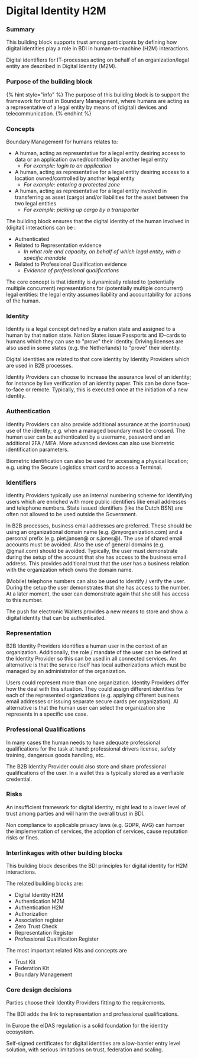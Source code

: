 # Digital Identity H2M

### Summary

This building block supports trust among participants by defining how digital identities play a role in BDI in human-to-machine (H2M) interactions.

Digital identifiers for IT-processes acting on behalf of an organization/legal entity are described in Digital Identity (M2M).

### Purpose of the building block

{% hint style="info" %}
The purpose of this building block is to support the framework for trust in Boundary Management, where humans are acting as a representative of a legal entity by means of  (digital) devices and telecommunication.
{% endhint %}

### Concepts

Boundary Management for humans relates to:

* A human, acting as representative for a legal entity desiring access to data or an application owned/controlled by another legal entity
  * _For example: login to an application_
* A human, acting as representative for a legal entity desiring access to a location owned/controlled by another legal entity
  * _For example: entering a protected zone_
* A human, acting as representative for a legal entity involved in transferring as asset (cargo) and/or liabilities for the asset between the two legal entities
  * _For example: picking up cargo by a transporter_

The building block ensures that the digital identity of the human involved in (digital) interactions can be :

* Authenticated
* Related to Representation evidence
  * _In what role and capacity, on behalf of which legal entity, with a specific mandate_
* Related to Professional Qualification evidence
  * _Evidence of professional qualifications_

The core concept is that identity is dynamically related to (potentially multiple concurrent) representations for (potentially multiple concurrent) legal entities: the legal entity assumes liability and accountability for actions of the human.

### Identity

Identity is a legal concept defined by a nation state and assigned to a human by that nation state. Nation States issue Passports and ID-cards to humans which they can use to "prove" their identity. Driving licenses are also used in some states (e.g. the Netherlands) to "prove" their identity.

Digital identities are related to that core identity by Identity Providers which are used in B2B processes.  &#x20;

Identity Providers can choose to increase the assurance level of an identity; for instance by live verification of an identity paper. This can be done face-to-face or remote. Typically, this is executed once at the initiation of a new identity.

### Authentication

Identity Providers can also provide additional assurance at the (continuous) use of the identity; e.g. when a managed boundary must be crossed. The human user can be authenticated by a username, password and an additional 2FA / MFA. More advanced devices can also use biometric identification parameters.

Biometric identification can also be used for accessing a physical location; e.g. using the Secure Logistics smart card to access a Terminal.

### Identifiers

Identity Providers typically use an internal numbering scheme for identifying users which are enriched with more public identifiers like email addresses and telephone numbers. State issued identifiers (like the Dutch BSN) are often not allowed to be used outside the Government.&#x20;

In B2B processes, business email addresses are preferred. These should be using an organizational domain name (e.g. @myorganization.com) and a personal prefix (e.g. piet.jansen@ or s.jones@). The use of shared email accounts must be avoided. Also the use of general domains (e.g. @gmail.com) should be avoided. Typically, the user must demonstrate during the setup of the account that she has access to the business email address. This provides additional trust that the user has a business relation with the organization which owns the domain name.

(Mobile) telephone numbers can also be used to identify / verify the user. During the setup the user demonstrates that she has access to the number. At a later moment, the user can demonstrate again that she still has access to this number.

The push for electronic Wallets provides a new means to store and show a digital identity that can be authenticated.&#x20;

### Representation

B2B Identity Providers identifies a human user in the context of an organization. Additionally, the role / mandate of the user can be defined at the Identity Provider so this can be used in all connected services. An alternative is that the service itself has local authorizations which must be managed by an administrator of the organization.

Users could represent more than one organization. Identity Providers differ how the deal with this situation. They could assign different identities for each of the represented organizations (e.g. applying different business email addresses or issuing separate secure cards per organization). Al alternative is that the human user can select the organization she represents in a specific use case.

### Professional Qualifications

In many cases the human needs to have adequate professional qualifications for the task at hand: professional drivers license, safety training, dangerous goods handling, etc.

The B2B Identity Provider could also store and share professional qualifications of the user. In a wallet this is typically stored as a verifiable credential.

### Risks

An insufficient framework for digital identity, might lead to a lower level of trust among parties and will harm the overall trust in BDI.

Non compliance to applicable privacy laws (e.g. GDPR, AVG) can hamper the implementation of services, the adoption of services, cause reputation risks or fines.

### Interlinkages with other building blocks

This building block describes the BDI principles for digital identity for H2M interactions.

The related building blocks are:

* Digital Identity H2M
* Authentication M2M
* Authentication H2M
* Authorization
* Association register
* Zero Trust Check
* Representation Register
* Professional Qualification Register

The most important related Kits and concepts are

* Trust Kit
* Federation Kit
* Boundary Management

### Core design decisions

Parties choose their Identity Providers fitting to the requirements.

The BDI adds the link to representation and professional qualifications.

In Europe the eIDAS regulation is a solid foundation for the identity ecosystem.

Self-signed certificates for digital identities are a low-barrier entry level solution, with serious limitations on trust, federation and scaling.

&#x20;
